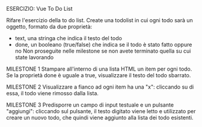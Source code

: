 ESERCIZIO: Vue To Do List

Rifare l'esercizio della to do list.
Create una todolist in cui ogni todo sarà un oggetto, formato da due proprietà:
- text, una stringa che indica il testo del todo
- done, un booleano (true/false) che indica se il todo è stato fatto oppure no
Non proseguite nelle milestone se non avete terminato quella su cui state lavorando

MILESTONE 1
Stampare all'interno di una lista HTML un item per ogni todo.
Se la proprietà done è uguale a true, visualizzare il testo del todo sbarrato.

MILESTONE 2
Visualizzare a fianco ad ogni item ha una "x": cliccando su di essa, il todo viene rimosso dalla lista.

MILESTONE 3
Predisporre un campo di input testuale e un pulsante "aggiungi": cliccando sul pulsante, il testo digitato viene letto e utilizzato per creare un nuovo todo, che quindi viene aggiunto alla lista dei todo esistenti.